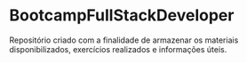 # BootcampFullStackDeveloper
Repositório criado com a finalidade de armazenar os materiais disponibilizados, exercícios realizados e informações úteis. 
